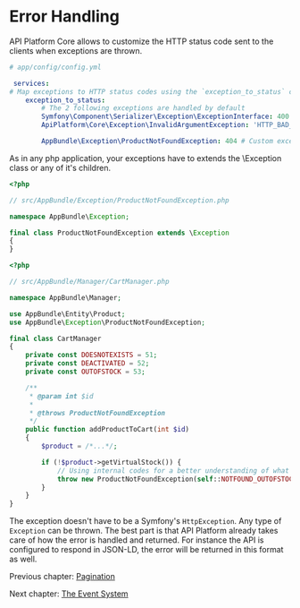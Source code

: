 # Error Handling

API Platform Core allows to customize the HTTP status code sent to the clients when exceptions are thrown.

```yaml
# app/config/config.yml

 services:
# Map exceptions to HTTP status codes using the `exception_to_status` configuration key
    exception_to_status:
        # The 2 following exceptions are handled by default
        Symfony\Component\Serializer\Exception\ExceptionInterface: 400 # Use a raw status code (recommended)
        ApiPlatform\Core\Exception\InvalidArgumentException: 'HTTP_BAD_REQUEST' # Or with a constant of `Symfony\Component\HttpFoundation\Response`

        AppBundle\Exception\ProductNotFoundException: 404 # Custom exceptions can easily be handled
```

As in any php application, your exceptions have to extends the \Exception class or any of it's children.

```php
<?php

// src/AppBundle/Exception/ProductNotFoundException.php

namespace AppBundle\Exception;

final class ProductNotFoundException extends \Exception
{
}
```

```php
<?php

// src/AppBundle/Manager/CartManager.php

namespace AppBundle\Manager;

use AppBundle\Entity\Product;
use AppBundle\Exception\ProductNotFoundException;

final class CartManager
{
    private const DOESNOTEXISTS = 51;
    private const DEACTIVATED = 52;
    private const OUTOFSTOCK = 53;

    /**
     * @param int $id
     *
     * @throws ProductNotFoundException
     */
    public function addProductToCart(int $id)
    {
        $product = /*...*/;

        if (!$product->getVirtualStock()) {
            // Using internal codes for a better understanding of what's going on
            throw new ProductNotFoundException(self::NOTFOUND_OUTOFSTOCK);
        }
    }
}
```

The exception doesn't have to be a Symfony's `HttpException`. Any type of `Exception` can be thrown. The best part is that API Platform already takes care of how the error is handled and returned. For instance the API is configured to respond in JSON-LD, the error will be returned in this format as well.

Previous chapter: [Pagination](pagination.md)

Next chapter: [The Event System](events.md)
